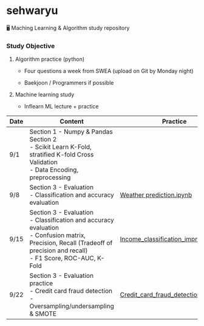 # sehwaryu

🖥 Maching Learning & Algorithm study repository



### Study Objective

1. Algorithm practice (python)

   - Four questions a week from SWEA (upload on Git by Monday night)

   - Baekjoon / Programmers if possible

2. Machine learning study 

   - Inflearn ML lecture + practice



| Date | Content                                                      | Practice                                                     | Notes                                                        |
| ---- | ------------------------------------------------------------ | ------------------------------------------------------------ | ------------------------------------------------------------ |
| 9/1  | Section 1 - Numpy & Pandas <br />Section 2 <br />- Scikit Learn K-Fold, stratified K-fold Cross Validation<br />- Data Encoding, preprocessing |                                                              |                                                              |
| 9/8  | Section 3 - Evaluation <br />- Classification and accuracy evaluation <br /> | [Weather prediction.ipynb](https://github.com/datasci-study/sehwaryu/blob/master/Machine_learning/W3_weather_prediction.ipynb) |                                                              |
| 9/15 | Section 3 - Evaluation <br />- Classification and accuracy evaluation <br />- Confusion matrix, Precision, Recall (Tradeoff of precision and recall)<br />- F1 Score, ROC-AUC, K-Fold | [Income_classification_improved.ipynb](https://github.com/datasci-study/sehwaryu/blob/master/Machine_learning/W4_income_classification_improved.ipynb) |                                                              |
| 9/22 | Section 3 - Evaluation practice<br />- Credit card fraud detection<br />- Oversampling/undersampling & SMOTE | [Credit_card_fraud_detection.ipynb](https://github.com/datasci-study/sehwaryu/tree/master/Machine_learning/Classification/Credit_card_fraud_detection) | [confusion_matrix.md](https://github.com/datasci-study/sehwaryu/blob/master/Machine_learning/confusion_matrix.md)<br />[Undersampling/Oversampling](Undersampling/Oversampling) |

